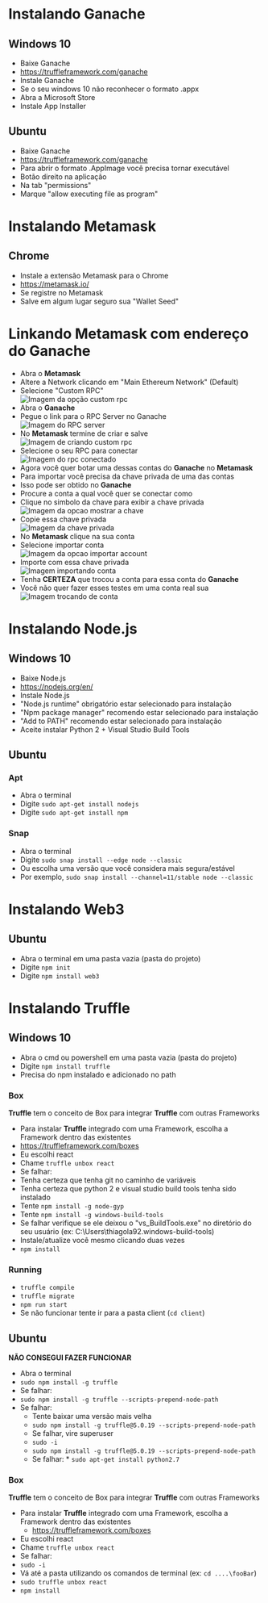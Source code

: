 # Instalando Ganache 

## Windows 10
* Baixe Ganache
 * https://truffleframework.com/ganache
* Instale Ganache
 * Se o seu windows 10 não reconhecer o formato .appx
  * Abra a Microsoft Store
  * Instale App Installer
    
## Ubuntu
* Baixe Ganache
 * https://truffleframework.com/ganache
* Para abrir o formato .AppImage você precisa tornar executável
 * Botão direito na aplicação
 * Na tab "permissions"
 * Marque "allow executing file as program" 

# Instalando Metamask

## Chrome
* Instale a extensão Metamask para o Chrome
 * https://metamask.io/
* Se registre no Metamask
 * Salve em algum lugar seguro sua "Wallet Seed"
    
# Linkando Metamask com endereço do Ganache
* Abra o **Metamask**
* Altere a Network clicando em "Main Ethereum Network" (Default)  
* Selecione "Custom RPC"   
![Imagem da opção custom rpc](customRPC.png)  
* Abra o **Ganache**
* Pegue o link para o RPC Server no Ganache  
![Imagem do RPC server](rpcServer.png)  
* No **Metamask** termine de criar e salve  
![Imagem de criando custom rpc](customRPCsave.png)  
* Selecione o seu RPC para conectar  
![Imagem do rpc conectado](foobar.png)  
* Agora você quer botar uma dessas contas do **Ganache** no **Metamask**
* Para importar você precisa da chave privada de uma das contas
* Isso pode ser obtido no **Ganache**
* Procure a conta a qual você quer se conectar como
* Clique no simbolo da chave para exibir a chave privada  
![Imagem da opcao mostrar a chave](showkey.png)  
* Copie essa chave privada  
![Imagem da chave privada](privatekey.png)  
* No **Metamask** clique na sua conta  
* Selecione importar conta  
![Imagem da opcao importar account](importaccount.png)  
* Importe com essa chave privada  
![Imagem importando conta](importaccountkey.png)  
* Tenha **CERTEZA** que trocou a conta para essa conta do **Ganache**  
 * Você não quer fazer esses testes em uma conta real sua  
![Imagem trocando de conta](changeaccount.png)  

# Instalando Node.js

## Windows 10
* Baixe Node.js
 * https://nodejs.org/en/
* Instale Node.js
 * "Node.js runtime" obrigatório estar selecionado para instalação
 * "Npm package manager" recomendo estar selecionado para instalação
 * "Add to PATH" recomendo estar selecionado para instalação
 * Aceite instalar Python 2 + Visual Studio Build Tools

## Ubuntu

### Apt
* Abra o terminal
* Digite `sudo apt-get install nodejs`
* Digite `sudo apt-get install npm`

### Snap
* Abra o terminal
* Digite `sudo snap install --edge node --classic`
 * Ou escolha uma versão que você considera mais segura/estável
 * Por exemplo, `sudo snap install --channel=11/stable node --classic`

# Instalando Web3

## Ubuntu

* Abra o terminal em uma pasta vazia (pasta do projeto)
* Digite `npm init`
* Digite `npm install web3`

# Instalando Truffle

## Windows 10
* Abra o cmd ou powershell em uma pasta vazia (pasta do projeto)
* Digite `npm install truffle`
 * Precisa do npm instalado e adicionado no path

### Box
**Truffle** tem o conceito de Box para integrar **Truffle** com outras Frameworks
* Para instalar **Truffle** integrado com uma Framework, escolha a Framework dentro das existentes
 * https://truffleframework.com/boxes
* Eu escolhi react
* Chame `truffle unbox react`
 * Se falhar:
 * Tenha certeza que tenha git no caminho de variáveis
 * Tenha certeza que python 2 e visual studio build tools tenha sido instalado
 * Tente `npm install -g node-gyp`
 * Tente `npm install -g windows-build-tools`
  * Se falhar verifique se ele deixou o "vs_BuildTools.exe" no diretório do seu usuário (ex: C:\Users\thiagola92\.windows-build-tools)
  * Instale/atualize você mesmo clicando duas vezes
* `npm install`

### Running
* `truffle compile`
* `truffle migrate`
* `npm run start`
 * Se não funcionar tente ir para a pasta client (`cd client`)

## Ubuntu
**NÃO CONSEGUI FAZER FUNCIONAR**

* Abra o terminal
* `sudo npm install -g truffle`
 * Se falhar:
  * `sudo npm install -g truffle --scripts-prepend-node-path`
   * Se falhar:
     * Tente baixar uma versão mais velha
     * `sudo npm install -g truffle@5.0.19 --scripts-prepend-node-path`
      * Se falhar, vire superuser
       * `sudo -i`
       * `sudo npm install -g truffle@5.0.19 --scripts-prepend-node-path`
        * Se falhar:
         * `sudo apt-get install python2.7`
        
### Box
**Truffle** tem o conceito de Box para integrar **Truffle** com outras Frameworks
* Para instalar **Truffle** integrado com uma Framework, escolha a Framework dentro das existentes
  * https://truffleframework.com/boxes
* Eu escolhi react
* Chame `truffle unbox react`
 * Se falhar:
  * `sudo -i`
  * Vá até a pasta utilizando os comandos de terminal (ex: `cd ....\fooBar`)
  * `sudo truffle unbox react`
* `npm install`
